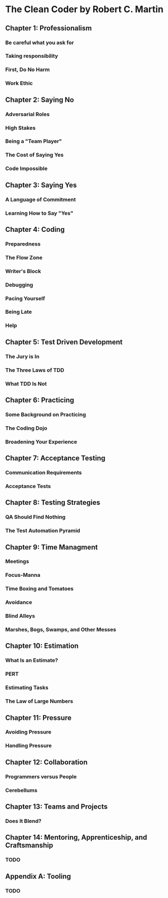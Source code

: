 # The Clean Coder by Robert C. Martin
## Chapter 1: Professionalism
### Be careful what you ask for
### Taking responsibility
### First, Do No Harm
### Work Ethic
## Chapter 2: Saying No
### Adversarial Roles
### High Stakes
### Being a "Team Player"
### The Cost of Saying Yes
### Code Impossible
## Chapter 3: Saying Yes
### A Language of Commitment
### Learning How to Say "Yes"
## Chapter 4: Coding
### Preparedness
### The Flow Zone
### Writer's Block
### Debugging
### Pacing Yourself
### Being Late
### Help
## Chapter 5: Test Driven Development
### The Jury is In
### The Three Laws of TDD
### What TDD Is Not
## Chapter 6: Practicing
### Some Background on Practicing
### The Coding Dojo
### Broadening Your Experience
## Chapter 7: Acceptance Testing
### Communication Requirements
### Acceptance Tests
## Chapter 8: Testing Strategies
### QA Should Find Nothing
### The Test Automation Pyramid
## Chapter 9: Time Managment
### Meetings
### Focus-Manna
### Time Boxing and Tomatoes
### Avoidance
### Blind Alleys
### Marshes, Bogs, Swamps, and Other Messes
## Chapter 10: Estimation
### What Is an Estimate?
### PERT
### Estimating Tasks
### The Law of Large Numbers
## Chapter 11: Pressure
### Avoiding Pressure
### Handling Pressure
## Chapter 12: Collaboration
### Programmers versus People
### Cerebellums
## Chapter 13: Teams and Projects
### Does It Blend?
## Chapter 14: Mentoring, Apprenticeship, and Craftsmanship
### TODO
## Appendix A: Tooling
### TODO

